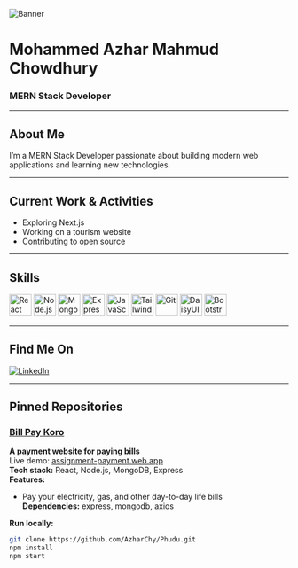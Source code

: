 <!-- Banner Image -->
![Banner](https://via.placeholder.com/900x200?text=MERN+Stack+Developer+Banner)

# Mohammed Azhar Mahmud Chowdhury  
### MERN Stack Developer

---

## About Me  
I’m a MERN Stack Developer passionate about building modern web applications and learning new technologies.

---

## Current Work & Activities  
- Exploring Next.js  
- Working on a tourism website  
- Contributing to open source  

---

## Skills  
<div>
  <img alt="React" src="https://cdn.jsdelivr.net/gh/devicons/devicon/icons/react/react-original.svg" width="40" height="40"/>
  <img alt="Node.js" src="https://cdn.jsdelivr.net/gh/devicons/devicon/icons/nodejs/nodejs-original.svg" width="40" height="40"/>
  <img alt="MongoDB" src="https://cdn.jsdelivr.net/gh/devicons/devicon/icons/mongodb/mongodb-original.svg" width="40" height="40"/>
  <img alt="Express" src="https://cdn.jsdelivr.net/gh/devicons/devicon/icons/express/express-original.svg" width="40" height="40"/>
  <img alt="JavaScript" src="https://cdn.jsdelivr.net/gh/devicons/devicon/icons/javascript/javascript-original.svg" width="40" height="40"/>
  <img alt="Tailwind CSS" src="https://cdn.jsdelivr.net/gh/devicons/devicon/icons/tailwindcss/tailwindcss-plain.svg" width="40" height="40"/>
  <img alt="Git" src="https://cdn.jsdelivr.net/gh/devicons/devicon/icons/git/git-original.svg" width="40" height="40"/>
  <img alt="DaisyUI" src="https://daisyui.com/images/daisyui-logo.svg" width="40" height="40"/>
  <img alt="Bootstrap" src="https://cdn.jsdelivr.net/gh/devicons/devicon/icons/bootstrap/bootstrap-plain.svg" width="40" height="40"/>
</div>

---

## Find Me On  
[![LinkedIn](https://img.shields.io/badge/LinkedIn-blue?logo=linkedin&logoColor=white)](https://www.linkedin.com/in/md-azhar-mahmud-chowdhury-aa867232a)

---

## Pinned Repositories  

### [Bill Pay Koro](https://github.com/AzharChy/Phudu)  
**A payment website for paying bills**  
Live demo: [assignment-payment.web.app](https://assignment-payment.web.app/)  
**Tech stack:** React, Node.js, MongoDB, Express  
**Features:**  
- Pay your electricity, gas, and other day-to-day life bills  
**Dependencies:** express, mongodb, axios  

**Run locally:**  
```bash
git clone https://github.com/AzharChy/Phudu.git
npm install
npm start
